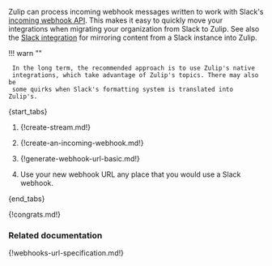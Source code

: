 Zulip can process incoming webhook messages written to work with Slack's
[incoming webhook API](https://api.slack.com/messaging/webhooks). This makes it
easy to quickly move your integrations when migrating your organization from
Slack to Zulip. See also the [Slack integration](/integrations/doc/slack) for
mirroring content from a Slack instance into Zulip.

!!! warn ""

     In the long term, the recommended approach is to use Zulip's native
     integrations, which take advantage of Zulip's topics. There may also be
     some quirks when Slack's formatting system is translated into Zulip's.

{start_tabs}

1. {!create-stream.md!}

1. {!create-an-incoming-webhook.md!}

1. {!generate-webhook-url-basic.md!}

1. Use your new webhook URL any place that you would use a Slack webhook.

{end_tabs}

{!congrats.md!}

### Related documentation

{!webhooks-url-specification.md!}